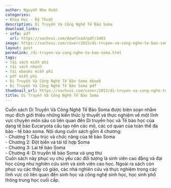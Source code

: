 ```yaml
---
author: Nguyễn Như Hiền
categories:
- Khoa Học - Kỹ Thuật
description: Di Truyền Và Công Nghệ Tế Bào Soma
download_links:
- info: pdf
  url: https://sachvui.com/download/pdf/1403
image: https://sachvui.com/cover/2015/di-truyen-va-cong-nghe-te-bao-soma.jpg
layout: post
permalink: /di-truyen-va-cong-nghe-te-bao-soma.html
tags:
- tải sách miễn phí
- tải sách nhanh
- tải ebooks miễn phí
- pdf miễn phí
- Di Truyền Và Công Nghệ Tế Bào Soma ebook
- Di Truyền Và Công Nghệ Tế Bào Soma pdf
thumbnail_url: https://sachvui.com/cover/2015/di-truyen-va-cong-nghe-te-bao-soma.jpg
title: Di Truyền Và Công Nghệ Tế Bào Soma
---
```


 <div class="item-desc text-justify"> Cuốn sách Di Truyền Và Công Nghệ Tế Bào Soma được biên soạn nhằm mục đích giới thiệu những kiến thức lý thuyết và thực nghiệm về một lĩnh vực chuyên môn sâu có liên quan đến Di truyền học và Tế bào học của dạng tế bào Eucaryota cấu tạo nên các mô, các cơ quan của toàn thể đa bào - tế bào soma. Nội dung cuốn sách gồm 4 chương:<br> - Chương 1: Cấu trúc và chức năng của tế bào Soma<br> - Chương 2: Đột biến và tái tổ hợp Soma<br> - Chương 3: Lai tế bào Soma<br> - Chương 4: Di truyền tế bào Soma và ung thư<br> Cuốn sách này phục vụ chủ yếu các đối tượng là sinh viên cao đẳng và đại học cũng như nghiên cứu sinh và sinh viên cao học. Ngoài ra sách còn phục vụ các thầy cô giáo, các nhà nghiên cứu và thực nghiệm trong các lĩnh vực có liên quan đến sinh học và công nghệ sinh học, học sinh phổ thông trung học cuối cấp. </div>